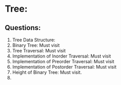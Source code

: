 # Tree: 

## Questions: 

1. Tree Data Structure: 
2. Binary Tree: Must visit
3. Tree Traversal: Must visit
4. Implementation of Inorder Traversal: Must visit
5. Implementation of Preorder Traversal: Must visit
5. Implementation of Postorder Traversal: Must visit
6. Height of Binary Tree: Must visit.
7. 